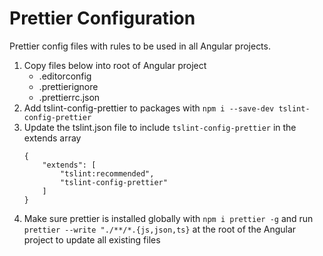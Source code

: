 # Prettier Configuration

Prettier config files with rules to be used in all Angular projects.

1. Copy files below into root of Angular project
    - .editorconfig
    - .prettierignore
    - .prettierrc.json
2. Add tslint-config-prettier to packages with `npm i --save-dev tslint-config-prettier`
3. Update the tslint.json file to include `tslint-config-prettier` in the extends array
    ```
    {
        "extends": [
            "tslint:recommended",
            "tslint-config-prettier"
        ]
    }
    ```
4. Make sure prettier is installed globally with `npm i prettier -g` and run `prettier --write "./**/*.{js,json,ts}` at the root of the Angular project to update all existing files
